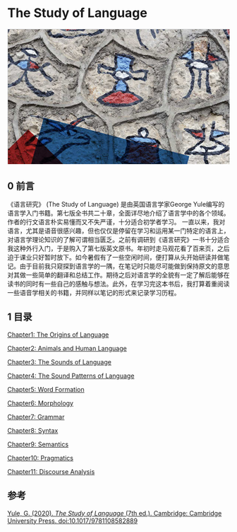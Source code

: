 # The Study of Language

![cover](assets/cover.png)

## 0 前言
《语言研究》 (The Study of Language) 是由英国语言学家George Yule编写的语言学入门书籍。第七版全书共二十章，全面详尽地介绍了语言学中的各个领域。作者的行文语言朴实易懂而又不失严谨，十分适合初学者学习。
一直以来，我对语言，尤其是语音很感兴趣，但也仅仅是停留在学习和运用某一门特定的语言上，对语言学理论知识的了解可谓相当匮乏。之前有调研到《语言研究》一书十分适合我这种外行入门，于是购入了第七版英文原书。年初时走马观花看了百来页，之后迫于课业只好暂时放下。如今暑假有了一些空闲时间，便打算从头开始研读并做笔记。由于目前我只窥探到语言学的一隅，在笔记时只能尽可能做到保持原文的意思对其做一些简单的翻译和总结工作。期待之后对语言学的全貌有一定了解后能够在读书的同时有一些自己的感触与想法。此外，在学习完这本书后，我打算着重阅读一些语音学相关的书籍，并同样以笔记的形式来记录学习历程。

## 1 目录

[Chapter1: The Origins of Language](01-the-origins-of-language/01-the-rrigins-of-language.md)

[Chapter2: Animals and Human Language](02-animals-and-human-language/02-animals-and-human-language.md)

[Chapter3: The Sounds of Language](03-the-sounds-of-language/03-the-sounds-of-language.md)

[Chapter4: The Sound Patterns of Language](04-the-sound-patterns-of-language/04-the-sound-patterns-of-language.md)

[Chapter5: Word Formation](05-word-formation/05-word-formation.md)

[Chapter6: Morphology](06-morphology/06-morphology.md)

[Chapter7: Grammar](07-grammar/07-grammar.md)

[Chapter8: Syntax](08-syntax/08-syntax.md)

[Chapter9: Semantics](09-semantics/09-semantics.md)

[Chapter10: Pragmatics](10-pragmatics/10-pragmatics.md)

[Chapter11: Discourse Analysis](11-discourse-analysis/11-discourse-analysis.md)

## 参考

[Yule, G. (2020). *The Study of Language* (7th ed.). Cambridge: Cambridge University Press. doi:10.1017/9781108582889](https://www.cambridge.org/highereducation/books/study-of-language/433B949839A5A6F915EC185657564B16#overview)